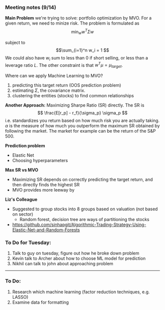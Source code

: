### Meeting notes (9/14)

**Main Problem** we're trying to solve: portfolio optimization by MVO. For a given
return, we need to minize risk. The problem is formulated as
$$\min_w w^T \Sigma w$$ 

subject to 
$$\sum_{i=1}^n w_i = 1 $$
 We could also have $w_i$
sum to less than 0 if short selling, or less than a leverage ratio $L$. The other constraint is that $w^T \mu = \mu_{target}$.

Where can we apply Machine Learning to MVO?
1. predicting this target return (OOS prediction problem)
2. estimating $\Sigma$, the covariance matrix. 
3. clustering the entities (stocks) to find common relationships

**Another Approach:** Maximizing Sharpe Ratio (SR) directly. The SR is 
$$
\frac{E[r_p] - r_f}{\sigma_p}  \sigma_p 
$$
i.e. standardizes you return based on how much risk you are actually taking.
$\alpha$ is the measure of how much you outperform the maximum SR obtained by
following the market. The market for example can be the return of the S&P 500.

**Prediction problem**
* Elastic Net
* Choosing hyperparameters

**Max SR vs MVO**
* Maximizing SR depends on correctly predicting the target return, and then
  directly finds the highest SR
* MVO provides more leeway by 

**Liz's Colleague**
* Suggested to group stocks into 8 groups based on valuation (not based on sector)
    * Random forest, decision tree are ways of partitioning the stocks
* https://github.com/sinhapgit/Algorithmic-Trading-Strategy-Using-Elastic-Net-and-Random-Forests



### To Do for Tuesday:
1. Talk to guy on tuesday, figure out how he broke down problem
2. Kevin talk to Archer about how to choose ML model for prediction
3. Nikhil can talk to john about approaching problem

---

### To Do:
1. Research which machine learning (factor reduction techniques, e.g. LASSO)
2. Examine data for formatting
